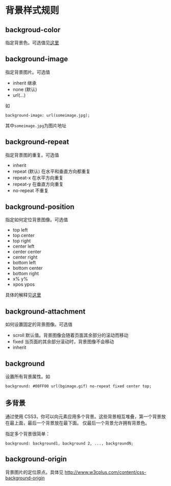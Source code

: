 # 背景样式规则
## backgroud-color
指定背景色。可选值见[这里](color.md)

## background-image
指定背景图片。可选值
* inherit 继承
* none (默认)
* url(...)

如
```
background-image: url(someimage.jpg);
```
其中`someimage.jpg`为图片地址

## background-repeat
指定背景图的重复。可选值
* inherit
* repeat (默认) 在水平和垂直方向都重复
* repeat-x 在水平方向重复
* repeat-y 在垂直方向重复
* no-repeat 不重复

## background-position
指定如何定位背景图像。可选值
* top left
* top center
* top right
* center left
* center center
* center right
* bottom left
* bottom center
* bottom right
* x% y%
* xpos ypos

具体的解释见[这里](http://www.w3school.com.cn/cssref/pr_background-position.asp)

## background-attachment
如何设置固定的背景图像。可选值
* scroll 默认值。背景图像会随着页面其余部分的滚动而移动
* fixed 当页面的其余部分滚动时，背景图像不会移动
* inherit

## background
设置所有背景属性。如
```
background: #00FF00 url(bgimage.gif) no-repeat fixed center top;
```

## 多背景
通过使用 CSS3，你可以向元素应用多个背景。这些背景相互堆叠，第一个背景放在最上面，最后一个背景放在最下面。 仅最后一个背景允许拥有背景色。

指定多个背景很简单：
```
background: background1, background 2, ..., backgroundN;
```

## background-origin
背景图片的定位原点。具体见 http://www.w3cplus.com/content/css-background-origin


